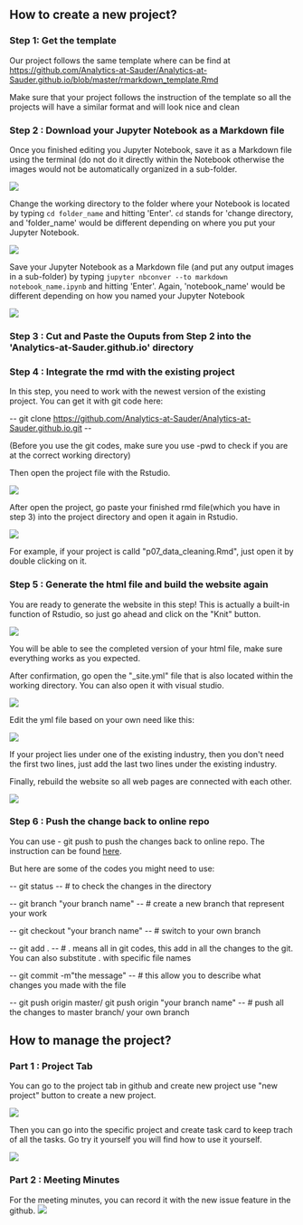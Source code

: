 
## How to create a new project?

### Step 1: Get the template

Our project follows the same template where can be find at https://github.com/Analytics-at-Sauder/Analytics-at-Sauder.github.io/blob/master/rmarkdown_template.Rmd

Make sure that your project follows the instruction of the template so all the projects will have a similar format and will look nice and clean

### Step 2 : Download your Jupyter Notebook as a Markdown file

Once you finished editing you Jupyter Notebook, save it as a Markdown file using the terminal (do not do it directly within the Notebook otherwise the images would not be automatically organized in a sub-folder.

![](image/terminal.PNG)

Change the working directory to the folder where your Notebook is located by typing `cd folder_name` and hitting 'Enter'. `cd` stands for 'change directory, and 'folder_name' would be different depending on where you put your Jupyter Notebook.

![](image/cd.png)

Save your Jupyter Notebook as a Markdown file (and put any output images in a sub-folder) by typing `jupyter nbconver --to markdown notebook_name.ipynb` and hitting 'Enter'. Again, 'notebook_name' would be different depending on how you named your Jupyter Notebook

![](image/nbconvert.png)

### Step 3 : Cut and Paste the Ouputs from Step 2 into the 'Analytics-at-Sauder.github.io' directory

### Step 4 : Integrate the rmd with the existing project

In this step, you need to work with the newest version of the existing project. You can get it with git code here:

-- git clone https://github.com/Analytics-at-Sauder/Analytics-at-Sauder.github.io.git --

(Before you use the git codes, make sure you use -pwd to check if you are at the correct working directory)

Then open the project file with the Rstudio.

<img src="image/project.png">

After open the project, go paste your finished rmd file(which you have in step 3) into the project directory and open it again in Rstudio.

<img src="image/rfile.png">

For example, if your project is calld "p07_data_cleaning.Rmd", just open it by double clicking on it.

### Step 5 : Generate the html file and build the website again

You are ready to generate the website in this step! This is actually a built-in function of Rstudio, so just go ahead and click on the "Knit" button.

<img src="image/knit.png">

You will be able to see the completed version of your html file, make sure everything works as you expected.

After confirmation, go open the "_site.yml" file that is also located within the working directory. You can also open it with visual studio.

<img src="image/yml.png">

Edit the yml file based on your own need like this:

<img src="image/yml_edit.png">

If your project lies under one of the existing industry, then you don't need the first two lines, just add the last two lines under the existing industry.

Finally, rebuild the website so all web pages are connected with each other.

<img src="image/build.png">

### Step 6 : Push the change back to online repo

You can use - git push to push the changes back to online repo. The instruction can be found [here](https://github.com/Analytics-at-Sauder/Introduction-to-Git).

But here are some of the codes you might need to use:

-- git status -- # to check the changes in the directory

-- git branch "your branch name" -- # create a new branch that represent your work

-- git checkout "your branch name" -- # switch to your own branch

-- git add . -- # . means all in git codes, this add in all the changes to the git. You can also substitute . with specific file names

-- git commit -m"the message" -- # this allow you to describe what changes you made with the file

-- git push origin master/ git push origin "your branch name" -- # push all the changes to master branch/ your own branch

## How to manage the project?

### Part 1 : Project Tab

You can go to the project tab in github and create new project use "new project" button to create a new project.

<img src="image/new_project.png">

Then you can go into the specific project and create task card to keep trach of all the tasks. Go try it yourself you will find how to use it yourself.

<img src="image/add_cards.png">

### Part 2 : Meeting Minutes

For the meeting minutes, you can record it with the new issue feature in the github.
<img src="image/issue.png">
